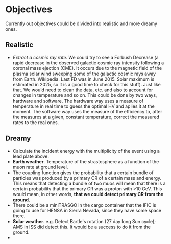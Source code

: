 # Objectives
Currently out objectives could be divided into realistic and more dreamy ones.

## Realistic

- *Extract a cosmic ray rate*. We could try to see a Forbush Decrease (a rapid decrease in the observed galactic cosmic ray intensity following a coronal mass ejection (CME). It occurs due to the magnetic field of the plasma solar wind sweeping some of the galactic cosmic rays away from Earth. Wikipedia. Last FD was in June 2015. Solar maximum is estimated in 2025, so it is a good time to check for this stuff). Just like that. We would need to clean the data, etc. and also to account for changes in temperature and so on. This could be done by two ways, hardware and software. The hardware way uses a measure of temperature in real time to guess the optimal HV and aplies it at the moment. The software way uses the measure of the efficiency to, after the measures at a given, constant temperature, correct the measured rates to the real ones.

 
## Dreamy

- Calculate the incident energy with the multiplicity of the event using a lead plate above.
- **Earth weather**. Temperature of the strastosphere as a function of the muon rate at ground level.
- The coupling function gives the probability that a certain bundle of particles was produced by a primary CR of a certain mass and energy. This means that detecting a bundle of two muos will mean that there is a certain probability that the primary CR was a proton with >10 GeV. This would mean, in other words, **that we could detect primary CR from the ground**.
- There could be a miniTRASGO in the cargo container that the IFIC is going to use for HENSA in Sierra Nevada, since they have some space there.
- **Solar weather**. e.g. Detect Bartle's rotation (27 day long Sun cycle); AMS in ISS did detect this. It would be a success to do it from the ground.
- 
